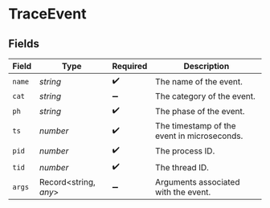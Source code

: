 # TraceEvent


## Fields

| Field                                       | Type                                        | Required                                    | Description                                 |
| ------------------------------------------- | ------------------------------------------- | ------------------------------------------- | ------------------------------------------- |
| `name`                                      | *string*                                    | :heavy_check_mark:                          | The name of the event.                      |
| `cat`                                       | *string*                                    | :heavy_minus_sign:                          | The category of the event.                  |
| `ph`                                        | *string*                                    | :heavy_check_mark:                          | The phase of the event.                     |
| `ts`                                        | *number*                                    | :heavy_check_mark:                          | The timestamp of the event in microseconds. |
| `pid`                                       | *number*                                    | :heavy_check_mark:                          | The process ID.                             |
| `tid`                                       | *number*                                    | :heavy_check_mark:                          | The thread ID.                              |
| `args`                                      | Record<string, *any*>                       | :heavy_minus_sign:                          | Arguments associated with the event.        |